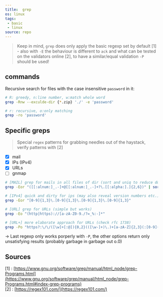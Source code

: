 ```yaml
---
title:  grep
os: linux
tags:
 - basic
 - linux
source: repo
---
```


> Keep in mind, `grep` does only apply the basic regexp set by default [1] - also with `-E` the behaviour is different to `ack` and what can be tested on the validators online [2], to have a similar/equal validation `-P` should be used!

## commands

Recursive search for files with the case insensitive `password` in it:

```bash
# R: greedy, n:line number, w:match whole word
grep -Rnw --exculde-dir {*.zip} './' -e 'password'

# r: recursive, o:only matching
grep -ro 'password'
```

## Specific greps

> Special `regex` patterns for grabbing needles out of the haystack, verify patterns with [2]

- [x] mail
- [x] IPs (IPv4)
- [x] URLs
- [ ] gnmap

```bash
# [MAIL] grep for mails in all files of dir (sort and uniq to reduce duplicates)
grep -Eor "([[:alnum:]_.-]+@[[:alnum:]_.-]+?\.[[:alpha:].]{2,6})" | sort | uniq

# [IPv4] quick and dirty for ips (may also reveal version numbers etc.)
grep -Eor "[0-9]{1,3}\.[0-9]{1,3}\.[0-9]{1,3}\.[0-9]{1,3}"

# [URL] grep for URLs (simple but works)
grep -Eo "(http|https)://[a-zA-Z0-9./?=_%:-]*"

# [URL+] more elaborate approach for URLs (check rfc 1738)
grep -Po "https?:\/\/([\w]+[:@]){0,2}(([\w-]+)\.)+[a-zA-Z]{2,3}(:[0-9]{2,5})?(\/[\w-]+)*[\/\?#\w=%&-]*"
```

-> Last regexp only works porperly with `-P`, the other options return only unsatisfying results (probably garbage in garbage out o.0)

## Sources

[1] : [https://www.gnu.org/software/grep/manual/html_node/grep-Programs.html](https://www.gnu.org/software/grep/manual/html_node/grep-Programs.html#index-grep-programs) <br>
[2] : [https://regex101.com/](https://regex101.com/) <br>
